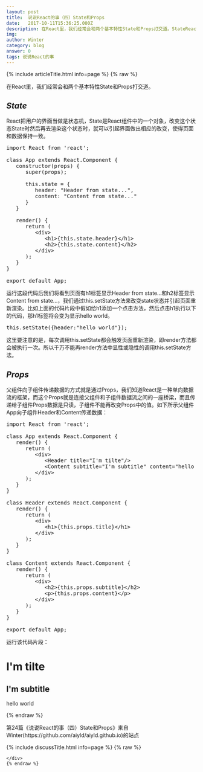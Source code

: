 ```yaml
---
layout: post
title:  说说React的事（四）State和Props
date:   2017-10-11T15:36:25.000Z
description: 在React里，我们经常会和两个基本特性State和Props打交道。StateReact把用户的界面当做是状态机，State是React组件中的一个对象，改变...
img: 
author: Winter
category: blog
answer: 0
tags: 说说React的事
---
```

<div class="article-root">
  <div class="article">
    {% include articleTitle.html info=page %}
    {% raw %}
    <div class="article-content"><p>在React里，我们经常会和两个基本特性State和Props打交道。</p>

<h2><em><strong>State</strong></em></h2>

<p>React把用户的界面当做是状态机，State是React组件中的一个对象，改变这个状态State时然后再去渲染这个状态时，就可以引起界面做出相应的改变，使得页面和数据保持一致。</p>

<pre>
import React from &#39;react&#39;;

class App extends React.Component {
   constructor(props) {
      super(props);
		
      this.state = {
         header: &quot;Header from state...&quot;,
         content: &quot;Content from state...&quot;
      }
   }
	
   render() {
      return (
         &lt;div&gt;
            &lt;h1&gt;{this.state.header}&lt;/h1&gt;
            &lt;h2&gt;{this.state.content}&lt;/h2&gt;
         &lt;/div&gt;
      );
   }
}

export default App;</pre>

<p>运行这段代码后我们将看到页面有h1标签显示Header from state...和h2标签显示Content from state...，我们通过this.setState方法来改变state状态并引起页面重新渲染。比如上面的代码片段中假如给h1添加一个点击方法，然后点击h1执行以下的代码，那h1标签将会变为显示hello world。</p>

<pre>
this.setState({header:&quot;hello world&quot;});</pre>

<p>这里要注意的是，每次调用this.setState都会触发页面重新渲染，即render方法都会被执行一次。所以千万不能再render方法中显性或隐性的调用this.setState方法。</p>

<h2><em><strong>Props</strong></em></h2>

<p>父组件向子组件传递数据的方式就是通过Props，我们知道React是一种单向数据流的框架，而这个Props就是连接父组件和子组件数据流之间的一座桥梁，而且传递给子组件Props数据是只读，子组件不能再改变Props中的值。如下所示父组件App向子组件Header和Content传递数据：</p>

<pre>
import React from &#39;react&#39;;

class App extends React.Component {
   render() {
      return (
         &lt;div&gt;
            &lt;Header title=&quot;I&#39;m tilte&quot;/&gt;
            &lt;Content subtitle=&quot;I&#39;m subtitle&quot; content=&quot;hello world&quot;/&gt;
         &lt;/div&gt;
      );
   }
}

class Header extends React.Component {
   render() {
      return (
         &lt;div&gt;
            &lt;h1&gt;{this.props.title}&lt;/h1&gt;
         &lt;/div&gt;
      );
   }
}

class Content extends React.Component {
   render() {
      return (
         &lt;div&gt;
            &lt;h2&gt;{this.props.subtitle}&lt;/h2&gt;
            &lt;p&gt;{this.props.content}&lt;/p&gt;
         &lt;/div&gt;
      );
   }
}

export default App;</pre>

<p>运行该代码片段：</p>

<h1>I&#39;m tilte</h1>

<h2>I&#39;m subtitle</h2>

<p>hello world</p>
</div>
    {% endraw %}
  </div>
  <p class="winter_mark">第24篇《说说React的事（四）State和Props》来自Winter(https://github.com/aiyld/aiyld.github.io)的站点</p>
  <div class="discuss-wrapper">
    {% include discussTitle.html info=page %}
    {% raw %}
    <div class="discuss-list">
    
    </div>
    {% endraw %}
  </div>
<div>
